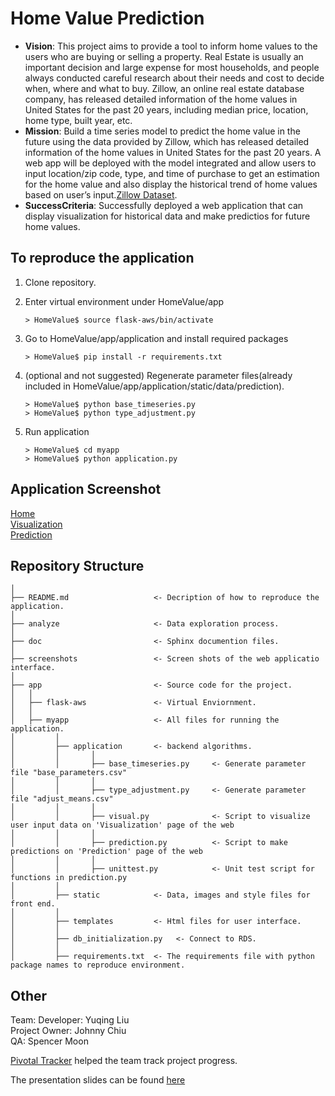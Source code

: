 # Home Value Prediction

* **Vision**: This project aims to provide a tool to inform home values to the users who are buying or selling a property. Real Estate is usually an important decision and large expense for most households, and people always conducted careful research about their needs and cost to decide when, where and what to buy. Zillow, an online real estate database company, has released detailed information of the home values in United States for the past 20 years, including median price, location, home type, built year, etc.
* **Mission**: Build a time series model to predict the home value in the future using the data provided by Zillow, which has released detailed information of the home values in United States for the past 20 years. A web app will be deployed with the model integrated and allow users to input location/zip code, type, and time of purchase to get an estimation for the home value and also display the historical trend of home values based on user’s input.[Zillow Dataset](https://www.zillow.com/research/data/).
* **SuccessCriteria**: Successfully deployed a web application that can display visualization for historical data and make predictios for future home values.


To reproduce the application
------------

1. Clone repository. 

2. Enter virtual environment under HomeValue/app

   ```
   > HomeValue$ source flask-aws/bin/activate
   ```

3. Go to HomeValue/app/application and install required packages 

   ```
   > HomeValue$ pip install -r requirements.txt
   ```
  
4. (optional and not suggested) Regenerate parameter files(already included in HomeValue/app/application/static/data/prediction). 

   ```
   > HomeValue$ python base_timeseries.py
   > HomeValue$ python type_adjustment.py
   ```

5. Run application

   ```
   > HomeValue$ cd myapp
   > HomeValue$ python application.py
   ```
   

Application Screenshot
------------

[Home](https://github.com/yuqingliu11/Home-Value/tree/master/Home.png)<br />
[Visualization](https://github.com/yuqingliu11/Home-Value/tree/master/Visual.png)<br />
[Prediction](https://github.com/yuqingliu11/Home-Value/tree/master/Prediction.png)<br />


Repository Structure
------------
    │
    ├── README.md                   <- Decription of how to reproduce the application.
    │
    ├── analyze                     <- Data exploration process.
    │    
    ├── doc                         <- Sphinx documention files.
    │       
    ├── screenshots                 <- Screen shots of the web applicatio interface.
    │
    ├── app                         <- Source code for the project.
    │   │
    │   ├── flask-aws               <- Virtual Enviornment.
    │   │
    │   ├── myapp                   <- All files for running the application.
    │         │
    │         ├── application       <- backend algorithms.
    │         │       │ 
    │         │       ├── base_timeseries.py     <- Generate parameter file "base_parameters.csv"
    │         │       │ 
    │         │       ├── type_adjustment.py     <- Generate parameter file "adjust_means.csv"
    │         │       │ 
    │         │       ├── visual.py              <- Script to visualize user input data on 'Visualization' page of the web
    │         │       │ 
    │         │       ├── prediction.py          <- Script to make predictions on 'Prediction' page of the web
    │         │       │ 
    │         │       ├── unittest.py            <- Unit test script for functions in prediction.py
    │         │             
    │         ├── static            <- Data, images and style files for front end.
    │         │             
    │         ├── templates         <- Html files for user interface.
    │         │             
    │         ├── db_initialization.py   <- Connect to RDS.
    │         │             
    │         ├── requirements.txt  <- The requirements file with python package names to reproduce environment.


Other
------------

Team:
  Developer: Yuqing Liu<br />
  Project Owner: Johnny Chiu<br />
  QA: Spencer Moon<br />

[Pivotal Tracker](https://www.pivotaltracker.com/n/projects/2143068) helped the team track project progress.<br />

The presentation slides can be found [here](https://github.com/yuqingliu11/Home-Value/tree/master/Demo.pdf)

  


